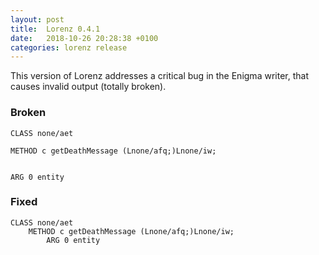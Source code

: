 ```yaml
---
layout: post
title:  Lorenz 0.4.1
date:   2018-10-26 20:28:38 +0100
categories: lorenz release
---
```


This version of Lorenz addresses a critical bug in the Enigma writer, that causes invalid
output (totally broken).

### Broken

```
CLASS none/aet

METHOD c getDeathMessage (Lnone/afq;)Lnone/iw;


ARG 0 entity
```

### Fixed

```
CLASS none/aet
	METHOD c getDeathMessage (Lnone/afq;)Lnone/iw;
		ARG 0 entity
```

